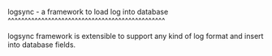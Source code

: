 logsync - a framework to load log into database
^^^^^^^^^^^^^^^^^^^^^^^^^^^^^^^^^^^^^^^^^^^^^^^

logsync framework is extensible to support any kind of log format and insert into database fields.
